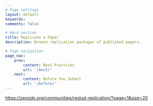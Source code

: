 ```yaml
---
# Page settings
layout: default
keywords:
comments: false

# Hero section
title: Replicate a Paper
description: Browse replication packages of published papers.

# Page navigation
page_nav:
    prev:
        content: Best Practices
        url: '/best/'
    next:
        content: Before You Submit
        url: '/before/'
---
```


https://zenodo.org/communities/restud-replication/?page=1&size=20